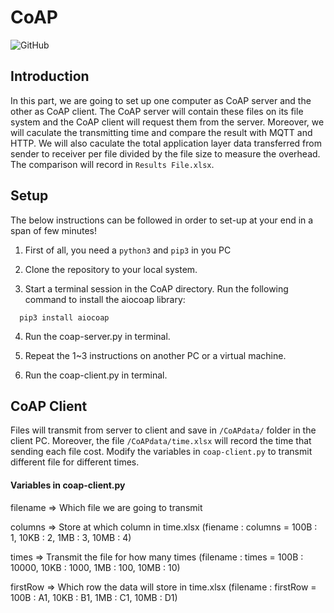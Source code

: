 # CoAP
![GitHub](https://img.shields.io/badge/Language-Python-blue.svg)

## Introduction

In this part, we are going to set up one computer as CoAP server and the other as CoAP client. The CoAP server will contain these files on its file system and the CoAP client will request them from the server. Moreover, we will caculate the transmitting time and compare the result with MQTT and HTTP. We will also caculate the total application layer data transferred from sender to receiver per file divided by the file size to measure the overhead. The comparison will record in `Results File.xlsx`.

## Setup

The below instructions can be followed in order to set-up at your end in a span of few minutes!

1. First of all, you need a `python3` and `pip3` in you PC

2. Clone the repository to your local system.

3. Start a terminal session in the CoAP directory. Run the following command to install the aiocoap library:
```
  pip3 install aiocoap
```
4. Run the coap-server.py in terminal.

5. Repeat the 1~3 instructions on another PC or a virtual machine.

6. Run the coap-client.py in terminal.

## CoAP Client
Files will transmit from server to client and save in `/CoAPdata/` folder in the client PC. Moreover, the file `/CoAPdata/time.xlsx` will record the time that sending each file cost. Modify the variables in `coap-client.py` to transmit different file for different times.

#### Variables in coap-client.py
filename => Which file we are going to transmit

columns => Store at which column in time.xlsx (fiename : columns = 100B : 1, 10KB : 2, 1MB : 3, 10MB : 4)

times => Transmit the file for how many times (filename : times = 100B : 10000, 10KB : 1000, 1MB : 100, 10MB : 10)

firstRow => Which row the data will store in time.xlsx (filename : firstRow =  100B : A1, 10KB : B1, 1MB : C1, 10MB : D1)



